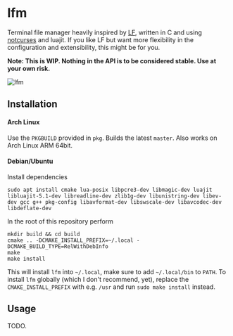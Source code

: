 # lfm

Terminal file manager heavily inspired by [LF](https://github.com/gokcehan/lf), written in C and using [notcurses](https://github.com/dankamongmen/notcurses) and luajit. 
If you like LF but want more flexibility in the configuration and extensibility, this might be for you.

**Note: This is WIP. Nothing in the API is to be considered stable. Use at your own risk.**

![lfm](https://user-images.githubusercontent.com/5224719/185700093-b7df9d8f-3a7f-4382-be88-b1072e8e08c7.png)

## Installation

#### Arch Linux
Use the `PKGBUILD` provided in `pkg`. Builds the latest `master`. Also works on Arch Linux ARM 64bit.

#### Debian/Ubuntu
Install dependencies

    sudo apt install cmake lua-posix libpcre3-dev libmagic-dev luajit libluajit-5.1-dev libreadline-dev zlib1g-dev libunistring-dev libev-dev gcc g++ pkg-config libavformat-dev libswscale-dev libavcodec-dev libdeflate-dev

   
In the root of this repository perform

    mkdir build && cd build
    cmake .. -DCMAKE_INSTALL_PREFIX=~/.local -DCMAKE_BUILD_TYPE=RelWithDebInfo
    make
    make install

This will install `lfm` into `~/.local`, make sure to add `~/.local/bin` to `PATH`. 
To install `lfm` globally (which I don't recommend, yet), replace the `CMAKE_INSTALL_PREFIX` with e.g. `/usr` and run `sudo make install` instead.

    
## Usage
TODO.
